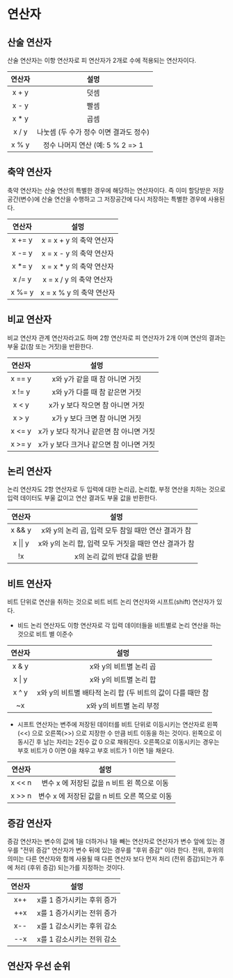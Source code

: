 # 연산자

## 산술 연산자

산술 연산자는 이항 연산자로 피 연산자가 2개로 수에 적용되는 연산자이다.  


| 연산자 | 설멍 |
|:---------:|:-----------------------------------:|
| x + y  |  덧셈            |
| x - y  |  빨셈           |
| x * y  |  곱셈          |
| x / y  |  나눗셈 (두 수가 정수 이면 결과도 정수)         
| x % y  |  정수 나머지 연산 (예: 5 % 2 => 1            |


## 축약 연산자 

축약 연산자는 산술 연산의 특별한 경우에 해당하는 연산자이다. 즉 이미 할당받은 저장공간(변수)에 산술 연산을
수행하고 그 저장공간에 다시 저장하는 특별한 경우에 사용된다. 

| 연산자 | 설멍 |
|:---------:|:------------------------------------------------:|
| x += y  |   x = x + y 의 축약 연산자            |
| x -= y  |   x = x - y 의 축약 연산자           |
| x \*= y |   x = x * y 의 축약 연산자           |
| x /= y  |   x = x / y 의 축약 연산자            |
| x %= y  |   x = x % y 의 축약 연산자            |


## 비교 연산자

비교 연산자 관계 연산자라고도 하며 2항 연산자로 피 연산자가 2개 이며 연산의 결과는 부울 값(참 또는 거짓)을 반환한다. 

| 연산자 | 설멍 |
|:---------:|:-----------------------------------:|
| x == y  |  x와 y가 같을 때 참 아니면 거짓            |
| x != y  |  x와 y가 다를 때 참 같은면 거짓            |
| x < y  |   x가 y 보다 작으면 참 아니면 거짓          |
| x > y  |   x가 y 보다 크면 참 아니면 거짓            |
| x <= y  |  x가 y 보다 작거나 같은면 참 아니면 거짓     |
| x >= y  |  x가 y 보다 크거나 같으면 참 이나면 거짓     |


## 논리 연산자 

논리 연산자도 2항 연산자로 두 입력에 대한 논리곱, 논리합, 부정 연산을 치하는 것으로 입력 데이터도 부울 값이고 연산 결과도 부울 값을 반환한다.  

| 연산자 | 설멍 |
|:---------:|:------------------------------------------------:|
| x && y  |  x와 y의 논리 곱, 입력 모두 참일 때만 연산 결과가 참       |
| x \|\| y  |  x와 y의 논리 합, 입력 모두 거짓을 때만 연산 결과가 참      |
| !x      |  x의 논리 값의 반대 값을 반환                           |

## 비트 연산자 

비트 단위로 연산을 취하는 것으로 비트 비트 논리 연산자와 시프트(shift) 연산자가 있다.  

* 비드 논리 연산자도 이항 연산자로 각 입력 데이터들을 비트별로 논리 연산을 하는 것으로 비트 별 이준수 

| 연산자 | 설멍 |
|:---------:|:------------------------------------------------:|
| x & y  |   x와 y의 비트별 논리 곱            |
| x \| y  |  x와 y의 비트별 논리 합     |
| x ^ y  |  x와 y의 비트별 배타적 논리 합 (두 비트의 값이 다를 때만 참     |
| ~x  |  x와 y의 비트별 논리 부정     |

* 시프트 연산자는 변주에 저장된 데이터를 비트 단위로 이등시키는 연산자로 왼쪽(<<) 으로 오른쪽(>>) 으로 
지장한 수 만큼 비트 이동을 하는 것이다. 왼쪽으로 이동시긴 후 남는 자리는 2진수 값 0 으로 채워진다.
오른쪽으로 이동시키는 경우는 부호 비트가 0 이면 0을 채우고 부호 비트가 1 이면 1을 채운다. 

| 연산자 | 설멍 |
|:---------:|:------------------------------------------------:|
| x << n  |  변수 x 에 저장된 값을 n 비트 왼 쪽으로 이동             |
| x >> n  |  변수 x 에 저장된 값을 n 비트 오른 쪽으로 이동     |

## 증감 연산자

증감 연산자는 변수의 값에 1을 더하거나 1을 빼는 연산자로 연산자가 변수 앞에 있는 경우를 "전위 증감" 연산자가 
변수 뒤에 있는 경우를 "후위 증감" 이라 한다. 전위, 후위의 의미는 다른 연산자와 함께 사용될 때
다른 연산자 보다 먼저 처리 (전위 증감)되는가 후에 처리 (후위 증감) 되는가를 지정하는 것이다. 


| 연산자 | 설멍 |
|:---------:|:------------------------------------------------:|
| x++   |  x를 1 증가시키는 후위 증가    |
| ++x   |  x를 1 증가시키는 전위 증가     |
| x--  |  x를 1 감소시키는 후위 감소     |
| --x  |  x를 1 감소시키는 전위 감소     |


## 연산자 우선 순위


